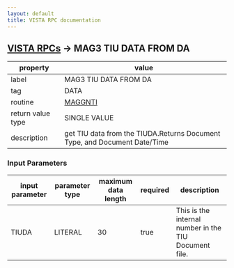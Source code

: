 ```yaml
---
layout: default
title: VISTA RPC documentation
---
```




## [VISTA RPCs](TableOfContent.md) &#8594; MAG3 TIU DATA FROM DA 

 property | value 
--- | --- 
 label | MAG3 TIU DATA FROM DA
 tag | DATA
 routine | [MAGGNTI](http://code.osehra.org/dox/Routine_MAGGNTI_source.html)
 return value type | SINGLE VALUE
 description | get TIU data from the TIUDA.Returns Document Type, and Document Date/Time

### Input Parameters

| input parameter | parameter type | maximum data length | required | description | 
| --- | --- | --- | --- | --- | 
| TIUDA | LITERAL | 30 | true | This is the internal number in the TIU Document file. | 